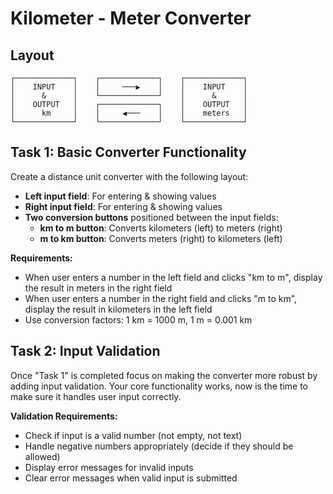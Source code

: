# Kilometer - Meter Converter

## Layout

```
┌─────────────┐    ┌─────────────┐    ┌─────────────┐
│    INPUT    │    │     ───▶    │    │    INPUT    │
│      &      │    └─────────────┘    │      &      │
│    OUTPUT   │    ┌─────────────┐    │    OUTPUT   │
│      km     │    │     ◀───    │    │    meters   │
└─────────────┘    └─────────────┘    └─────────────┘

```

## Task 1: Basic Converter Functionality

Create a distance unit converter with the following layout:

-   **Left input field**: For entering & showing values
-   **Right input field**: For entering & showing values
-   **Two conversion buttons** positioned between the input fields:
    -   **km to m button**: Converts kilometers (left) to meters (right)
    -   **m to km button**: Converts meters (right) to kilometers (left)

**Requirements:**

-   When user enters a number in the left field and clicks "km to m", display the result in meters in the right field
-   When user enters a number in the right field and clicks "m to km", display the result in kilometers in the left field
-   Use conversion factors: 1 km = 1000 m, 1 m = 0.001 km

## Task 2: Input Validation

Once "Task 1" is completed focus on making the converter more robust by adding input validation. Your core functionality works, now is the time to make sure it handles user input correctly.

**Validation Requirements:**

-   Check if input is a valid number (not empty, not text)
-   Handle negative numbers appropriately (decide if they should be allowed)
-   Display error messages for invalid inputs
-   Clear error messages when valid input is submitted
